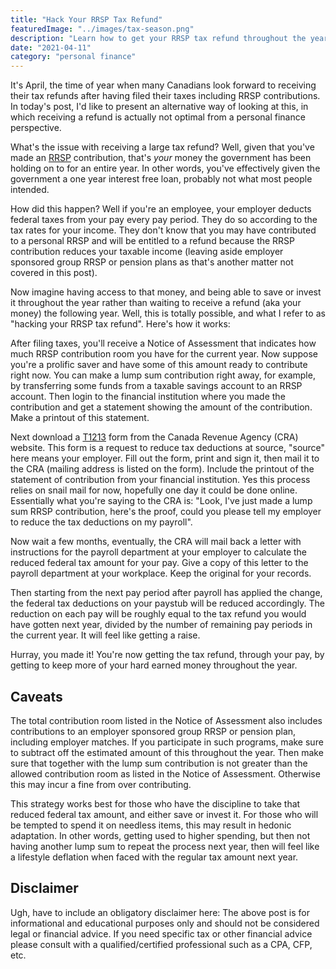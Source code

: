 ```yaml
---
title: "Hack Your RRSP Tax Refund"
featuredImage: "../images/tax-season.png"
description: "Learn how to get your RRSP tax refund throughout the year."
date: "2021-04-11"
category: "personal finance"
---
```


It's April, the time of year when many Canadians look forward to receiving their tax refunds after having filed their taxes including RRSP contributions. In today's post, I'd like to present an alternative way of looking at this, in which receiving a refund is actually not optimal from a personal finance perspective.

What's the issue with receiving a large tax refund? Well, given that you've made an [RRSP](https://www.canada.ca/en/revenue-agency/services/tax/individuals/topics/rrsps-related-plans/registered-retirement-savings-plan-rrsp.html) contribution, that's *your* money the government has been holding on to for an entire year. In other words, you've effectively given the government a one year interest free loan, probably not what most people intended.

How did this happen? Well if you're an employee, your employer deducts federal taxes from your pay every pay period. They do so according to the tax rates for your income. They don't know that you may have contributed to a personal RRSP and will be entitled to a refund because the RRSP contribution reduces your taxable income (leaving aside employer sponsored group RRSP or pension plans as that's another matter not covered in this post).

Now imagine having access to that money, and being able to save or invest it throughout the year rather than waiting to receive a refund (aka your money) the following year. Well, this is totally possible, and what I refer to as "hacking your RRSP tax refund". Here's how it works:

After filing taxes, you'll receive a Notice of Assessment that indicates how much RRSP contribution room you have for the current year. Now suppose you're a prolific saver and have some of this amount ready to contribute right now. You can make a lump sum contribution right away, for example, by transferring some funds from a taxable savings account to an RRSP account. Then login to the financial institution where you made the contribution and get a statement showing the amount of the contribution. Make a printout of this statement.

Next download a [T1213](https://www.canada.ca/en/revenue-agency/services/forms-publications/forms/t1213.html) form from the Canada Revenue Agency (CRA) website. This form is a request to reduce tax deductions at source, "source" here means your employer. Fill out the form, print and sign it, then mail it to the CRA (mailing address is listed on the form). Include the printout of the statement of contribution from your financial institution. Yes this process relies on snail mail for now, hopefully one day it could be done online. Essentially what you're saying to the CRA is: "Look, I've just made a lump sum RRSP contribution, here's the proof, could you please tell my employer to reduce the tax deductions on my payroll".

Now wait a few months, eventually, the CRA will mail back a letter with instructions for the payroll department at your employer to calculate the reduced federal tax amount for your pay. Give a copy of this letter to the payroll department at your workplace. Keep the original for your records.

Then starting from the next pay period after payroll has applied the change, the federal tax deductions on your paystub will be reduced accordingly. The reduction on each pay will be roughly equal to the tax refund you would have gotten next year, divided by the number of remaining pay periods in the current year. It will feel like getting a raise.

Hurray, you made it! You're now getting the tax refund, through your pay, by getting to keep more of your hard earned money throughout the year.

## Caveats

The total contribution room listed in the Notice of Assessment also includes contributions to an employer sponsored group RRSP or pension plan, including employer matches. If you participate in such programs, make sure to subtract off the estimated amount of this throughout the year. Then make sure that together with the lump sum contribution is not greater than the allowed contribution room as listed in the Notice of Assessment. Otherwise this may incur a fine from over contributing.

This strategy works best for those who have the discipline to take that reduced federal tax amount, and either save or invest it. For those who will be tempted to spend it on needless items, this may result in hedonic adaptation. In other words, getting used to higher spending, but then not having another lump sum to repeat the process next year, then will feel like a lifestyle deflation when faced with the regular tax amount next year.

## Disclaimer

Ugh, have to include an obligatory disclaimer here: The above post is for informational and educational purposes only and should not be considered legal or financial advice. If you need specific tax or other financial advice please consult with a qualified/certified professional such as a CPA, CFP, etc.